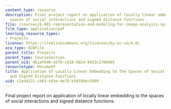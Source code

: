 ```yaml
---
content_type: resource
description: Final project report on application of locally linear embedding to the
  spaces of social interactions and signed distance functions.
file: /courses/6-881-representation-and-modeling-for-image-analysis-spring-2005/c2edd231cb63e93e4e79e3d396ec5989_6881_varshney.pdf
file_type: application/pdf
learning_resource_types:
- Projects
license: https://creativecommons.org/licenses/by-nc-sa/4.0/
ocw_type: OCWFile
parent_title: Projects
parent_type: CourseSection
parent_uid: 4b1af640-a5f8-cd18-9d24-9653c2760d65
resourcetype: Document
title: Application of Locally Linear Embedding to the Spaces of Social Interactions
  and Signed Distance Functions
uid: c2edd231-cb63-e93e-4e79-e3d396ec5989
---
```

Final project report on application of locally linear embedding to the spaces of social interactions and signed distance functions.